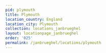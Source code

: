 ```yaml
---
pid: plymouth
title: Plymouth
location_country: England
location_city: Plymouth
collection: locations_janbrueghel
layout: locationpage_janbrueghel
order: '025'
permalink: /janbrueghel/locations/plymouth
---
```

